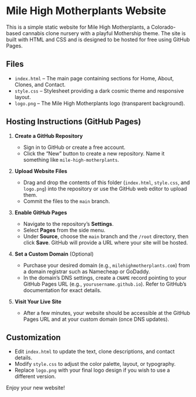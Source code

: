 # Mile High Motherplants Website

This is a simple static website for Mile High Motherplants, a Colorado-based cannabis clone nursery with a playful Mothership theme. The site is built with HTML and CSS and is designed to be hosted for free using GitHub Pages.

## Files

- `index.html` – The main page containing sections for Home, About, Clones, and Contact.
- `style.css` – Stylesheet providing a dark cosmic theme and responsive layout.
- `logo.png` – The Mile High Motherplants logo (transparent background). 

## Hosting Instructions (GitHub Pages)

1. **Create a GitHub Repository**
   - Sign in to GitHub or create a free account.
   - Click the “New” button to create a new repository. Name it something like `mile-high-motherplants`.

2. **Upload Website Files**
   - Drag and drop the contents of this folder (`index.html`, `style.css`, and `logo.png`) into the repository or use the GitHub web editor to upload them.
   - Commit the files to the `main` branch.

3. **Enable GitHub Pages**
   - Navigate to the repository’s **Settings**.
   - Select **Pages** from the side menu.
   - Under **Source**, choose the `main` branch and the `/root` directory, then click **Save**. GitHub will provide a URL where your site will be hosted.

4. **Set a Custom Domain** (Optional)
   - Purchase your desired domain (e.g., `milehighmotherplants.com`) from a domain registrar such as Namecheap or GoDaddy.
   - In the domain’s DNS settings, create a `CNAME` record pointing to your GitHub Pages URL (e.g., `yourusername.github.io`). Refer to GitHub’s documentation for exact details.

5. **Visit Your Live Site**
   - After a few minutes, your website should be accessible at the GitHub Pages URL and at your custom domain (once DNS updates).

## Customization

- Edit `index.html` to update the text, clone descriptions, and contact details.
- Modify `style.css` to adjust the color palette, layout, or typography.
- Replace `logo.png` with your final logo design if you wish to use a different version.

Enjoy your new website!
